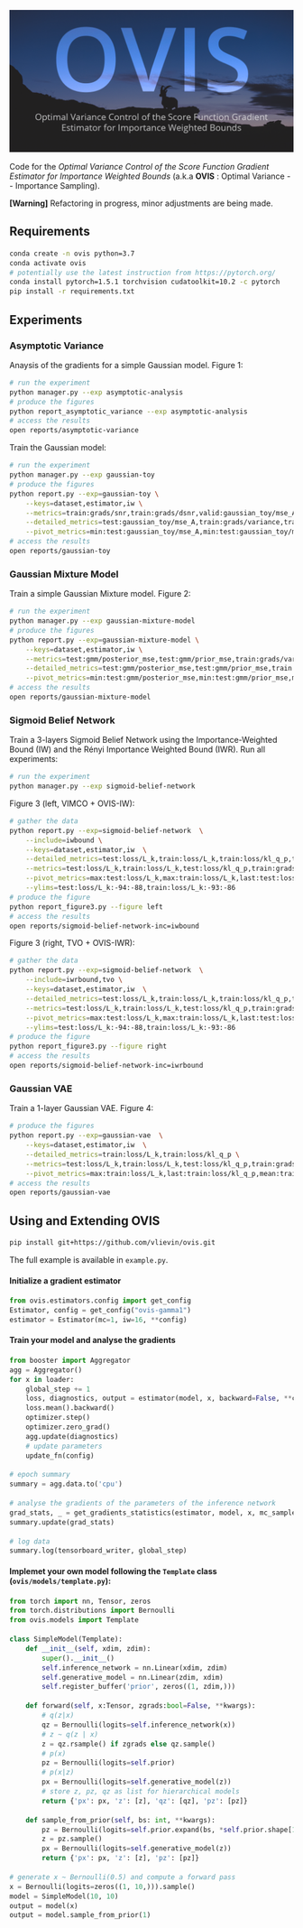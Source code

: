 ![Optimal Variance Control of the Score Function Gradient Estimator for Importance Weighted Bounds (a.k.a **OVIS**) credits: Thomas Jarrand](.images/ovis-banner.png)

Code for the *Optimal Variance Control of the Score Function Gradient Estimator for Importance Weighted Bounds* (a.k.a **OVIS** : Optimal Variance -- Importance Sampling).

**[Warning]** Refactoring in progress, minor adjustments are being made.

## Requirements

```bash
conda create -n ovis python=3.7
conda activate ovis
# potentially use the latest instruction from https://pytorch.org/
conda install pytorch=1.5.1 torchvision cudatoolkit=10.2 -c pytorch 
pip install -r requirements.txt
```

## Experiments

### Asymptotic Variance

Anaysis of the gradients for a simple Gaussian model. Figure 1:

```bash
# run the experiment
python manager.py --exp asymptotic-analysis
# produce the figures
python report_asymptotic_variance --exp asymptotic-analysis
# access the results
open reports/asymptotic-variance
```

Train the Gaussian model:

```bash
# run the experiment
python manager.py --exp gaussian-toy
# produce the figures
python report.py --exp=gaussian-toy \
    --keys=dataset,estimator,iw \
    --metrics=train:grads/snr,train:grads/dsnr,valid:gaussian_toy/mse_A,valid:gaussian_toy/mse_b,valid:gaussian_toy/mse_mu \
    --detailed_metrics=test:gaussian_toy/mse_A,train:grads/variance,train:grads/snr,train:loss/ess \
    --pivot_metrics=min:test:gaussian_toy/mse_A,min:test:gaussian_toy/mse_b,min:test:gaussian_toy/mse_mu,avg:train:grads/snr
# access the results
open reports/gaussian-toy
```

### Gaussian Mixture Model

Train a simple Gaussian Mixture model. Figure 2:

```bash
# run the experiment
python manager.py --exp gaussian-mixture-model
# produce the figures
python report.py --exp=gaussian-mixture-model \
    --keys=dataset,estimator,iw \
    --metrics=test:gmm/posterior_mse,test:gmm/prior_mse,train:grads/variance,train:grads/snr \
    --detailed_metrics=test:gmm/posterior_mse,test:gmm/prior_mse,train:loss/ess,train:grads/variance,train:grads/snr \
    --pivot_metrics=min:test:gmm/posterior_mse,min:test:gmm/prior_mse,mean:train:grads/snr 
# access the results
open reports/gaussian-mixture-model
```

### Sigmoid Belief Network

Train a 3-layers Sigmoid Belief Network using the Importance-Weighted Bound (IW) and the Rényi Importance Weighted Bound (IWR).
Run all experiments:

```bash
# run the experiment
python manager.py --exp sigmoid-belief-network
```

Figure 3 (left, VIMCO + OVIS-IW):

```bash
# gather the data
python report.py --exp=sigmoid-belief-network  \
    --include=iwbound \
    --keys=dataset,estimator,iw  \
    --detailed_metrics=test:loss/L_k,train:loss/L_k,train:loss/kl_q_p,train:loss/kl,train:loss/ess,train:active_units/au,train:grads/snr \
    --metrics=test:loss/L_k,train:loss/L_k,test:loss/kl_q_p,train:grads/snr \
    --pivot_metrics=max:test:loss/L_k,max:train:loss/L_k,last:test:loss/kl_q_p,last:train:loss/ess \
    --ylims=test:loss/L_k:-94:-88,train:loss/L_k:-93:-86
# produce the figure
python report_figure3.py --figure left
# access the results
open reports/sigmoid-belief-network-inc=iwbound
```

Figure 3 (right, TVO + OVIS-IWR):

```bash
# gather the data
python report.py --exp=sigmoid-belief-network  \
    --include=iwrbound,tvo \
    --keys=dataset,estimator,iw  \
    --detailed_metrics=test:loss/L_k,train:loss/L_k,train:loss/kl_q_p,train:loss/kl,train:loss/ess,train:active_units/au,train:grads/snr \
    --metrics=test:loss/L_k,train:loss/L_k,test:loss/kl_q_p,train:grads/snr \
    --pivot_metrics=max:test:loss/L_k,max:train:loss/L_k,last:test:loss/kl_q_p,last:train:loss/ess \
    --ylims=test:loss/L_k:-94:-88,train:loss/L_k:-93:-86
# produce the figure
python report_figure3.py --figure right
# access the results
open reports/sigmoid-belief-network-inc=iwrbound
```

### Gaussian VAE

Train a 1-layer Gaussian VAE. Figure 4:

```bash
# produce the figures
python report.py --exp=gaussian-vae  \
    --keys=dataset,estimator,iw  \
    --detailed_metrics=train:loss/L_k,train:loss/kl_q_p \
    --metrics=test:loss/L_k,train:loss/L_k,test:loss/kl_q_p,train:grads/snr \
    --pivot_metrics=max:train:loss/L_k,last:train:loss/kl_q_p,mean:train:loss/ess
# access the results
open reports/gaussian-vae
```

## Using and Extending OVIS

```bash
pip install git+https://github.com/vlievin/ovis.git
```

The full example is available in `example.py`. 

#### Initialize a gradient estimator

```python
from ovis.estimators.config import get_config
Estimator, config = get_config("ovis-gamma1")
estimator = Estimator(mc=1, iw=16, **config)
```

#### Train your model and analyse the gradients

```python
from booster import Aggregator
agg = Aggregator()
for x in loader:
    global_step += 1
    loss, diagnostics, output = estimator(model, x, backward=False, **config)
    loss.mean().backward()
    optimizer.step()
    optimizer.zero_grad()
    agg.update(diagnostics)
    # update parameters
    update_fn(config)
    
# epoch summary
summary = agg.data.to('cpu')

# analyse the gradients of the parameters of the inference network
grad_stats, _ = get_gradients_statistics(estimator, model, x, mc_samples=10, key_filter='inference_network')
summary.update(grad_stats)

# log data
summary.log(tensorboard_writer, global_step)
```

#### Implemet your own model following the `Template` class (`ovis/models/template.py`):

```python
from torch import nn, Tensor, zeros
from torch.distributions import Bernoulli
from ovis.models import Template

class SimpleModel(Template):
    def __init__(self, xdim, zdim):
        super().__init__()
        self.inference_network = nn.Linear(xdim, zdim)
        self.generative_model = nn.Linear(zdim, xdim)
        self.register_buffer('prior', zeros((1, zdim,)))

    def forward(self, x:Tensor, zgrads:bool=False, **kwargs):
        # q(z|x)
        qz = Bernoulli(logits=self.inference_network(x))
        # z ~ q(z | x)
        z = qz.rsample() if zgrads else qz.sample()
        # p(x)
        pz = Bernoulli(logits=self.prior)
        # p(x|z)
        px = Bernoulli(logits=self.generative_model(z))
        # store z, pz, qz as list for hierarchical models
        return {'px': px, 'z': [z], 'qz': [qz], 'pz': [pz]}

    def sample_from_prior(self, bs: int, **kwargs):
        pz = Bernoulli(logits=self.prior.expand(bs, *self.prior.shape[1:]))
        z = pz.sample()
        px = Bernoulli(logits=self.generative_model(z))
        return {'px': px, 'z': [z], 'pz': [pz]}

# generate x ~ Bernoulli(0.5) and compute a forward pass 
x = Bernoulli(logits=zeros((1, 10,))).sample()
model = SimpleModel(10, 10)
output = model(x)
output = model.sample_from_prior(1)
```
